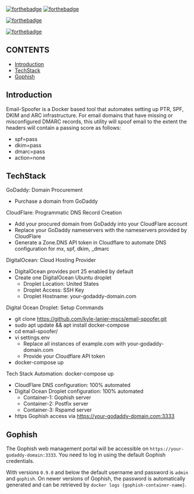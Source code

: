 [![forthebadge](https://forthebadge.com/images/badges/makes-people-smile.svg)](https://forthebadge.com) [![forthebadge](https://forthebadge.com/images/badges/kinda-sfw.svg)](https://forthebadge.com)

[![forthebadge](https://forthebadge.com/images/badges/compatibility-pc-load-letter.svg)](https://forthebadge.com)

[![forthebadge](https://forthebadge.com/images/badges/open-source.svg)](https://forthebadge.com)



## CONTENTS
* [Introduction](#introduction)
* [TechStack](#techstack)
* [Gophish](#gophish)

## Introduction
Email-Spoofer is a Docker based tool that automates setting up PTR, SPF, DKIM and ARC infrastructure. For email domains that have missing or misconfigured DMARC records, this utility will spoof email to the extent the headers will contain a passing score as follows:

* spf=pass
* dkim=pass
* dmarc=pass 
* action=none

## TechStack

GoDaddy: Domain Procurement
*   Purchase a domain from GoDaddy

CloudFlare: Programmatic DNS Record Creation
*	Add your procured domain from GoDaddy into your CloudFlare account
*	Replace your GoDaddy nameservers with the nameservers provided by CloudFlare
*   Generate a Zone.DNS API token in Cloudflare to automate DNS configuration for mx, spf, dkim, _dmarc

DigitalOcean: Cloud Hosting Provider
*	DigitalOcean provides port 25 enabled by default
*	Create one DigitalOcean Ubuntu droplet
    - Droplet Location: United States
    - Droplet Access: SSH Key
    - Droplet Hostname: your-godaddy-domain.com

Digital Ocean Droplet: Setup Commands
*	git clone https://github.com/kyle-lanier-mscs/email-spoofer.git
*	sudo apt update && apt install docker-compose
*	cd email-spoofer/
*   vi settings.env
    - Replace all instances of example.com with your-godaddy-domain.com
    - Provide your Cloudflare API token
*   docker-compose up

Tech Stack Automation: docker-compose up
*	CloudFlare DNS configuration: 100% automated
*	Digital Ocean Droplet configuration: 100% automated
    - Container-1: Gophish server
    - Container-2: Postfix server
    - Container-3: Rspamd server
*   https Gophish access via https://your-godaddy-domain.com:3333

## Gophish

The Gophish web management portal will be accessible on `https://your-godaddy-domain:3333`. You need to log in using the default Gophish credentials. 

With versions `0.9.0` and below the default username and password is `admin` and `gophish`. On newer versions of Gophish, the password is automatically generated and can be retrieved by `docker logs {gophish-container-name}`.